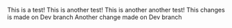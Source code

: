 This is a test!
This is another test!
This is another another test!
This changes is made on Dev branch
Another change made on Dev branch
